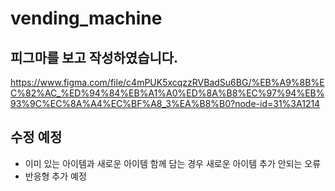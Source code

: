 # vending_machine

## 피그마를 보고 작성하였습니다.

https://www.figma.com/file/c4mPUK5xcqzzRVBadSu6BG/%EB%A9%8B%EC%82%AC_%ED%94%84%EB%A1%A0%ED%8A%B8%EC%97%94%EB%93%9C%EC%8A%A4%EC%BF%A8_3%EA%B8%B0?node-id=31%3A1214

## 수정 예정

- 이미 있는 아이템과 새로운 아이템 함께 담는 경우 새로운 아이템 추가 안되는 오류
- 반응형 추가 예정
